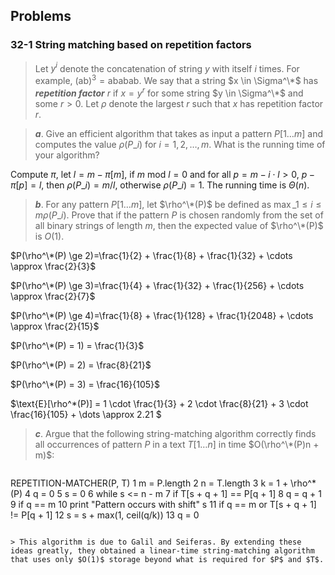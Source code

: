 ## Problems

### 32-1 String matching based on repetition factors

> Let $y^i$ denote the concatenation of string $y$ with itself $i$ times. For example, $(\text{ab})^3=\text{ababab}$. We say that a string $x \in \Sigma^\*$ has __*repetition factor*__ $r$ if $x = y ^ r$ for some string $y \in \Sigma^\*$ and some $r > 0$. Let $\rho$ denote the largest $r$ such that $x$ has repetition factor $r$.

> __*a*__. Give an efficient algorithm that takes as input a pattern $P[1 \dots m]$ and computes the value $\rho(P\_i)$ for $i = 1, 2, \dots, m$. What is the running time of your algorithm?

Compute $\pi$, let $l = m - \pi[m]$, if $m ~\text{mod}~ l = 0$ and for all $p = m - i \cdot l > 0$, $p - \pi[p] = l$, then $\rho(P\_i) = m / l$, otherwise $\rho(P\_i) = 1$.  The running time is $\Theta(n)$.

> __*b*__. For any pattern $P[1 \dots m]$, let $\rho^\*(P)$ be defined as $\max\_{1 \le i \le m} \rho(P\_i)$. Prove that if the pattern $P$ is chosen randomly from the set of all binary strings of length $m$, then the expected value of $\rho^\*(P)$ is $O(1)$.

$P(\rho^\*(P) \ge 2)=\frac{1}{2} + \frac{1}{8} + \frac{1}{32} + \cdots \approx \frac{2}{3}$

$P(\rho^\*(P) \ge 3)=\frac{1}{4} + \frac{1}{32} + \frac{1}{256} + \cdots \approx \frac{2}{7}$

$P(\rho^\*(P) \ge 4)=\frac{1}{8} + \frac{1}{128} + \frac{1}{2048} + \cdots \approx \frac{2}{15}$

$P(\rho^\*(P) = 1) = \frac{1}{3}$

$P(\rho^\*(P) = 2) = \frac{8}{21}$

$P(\rho^\*(P) = 3) = \frac{16}{105}$

$\text{E}[\rho^\*(P)] = 1 \cdot \frac{1}{3} + 2 \cdot \frac{8}{21} + 3 \cdot \frac{16}{105} + \dots \approx 2.21 $

> __*c*__. Argue that the following string-matching algorithm correctly finds all occurrences of pattern $P$ in a text $T[1 \dots n]$ in time $O(\rho^\*(P)n + m)$:

> ```
REPETITION-MATCHER(P, T)
 1  m = P.length
 2  n = T.length
 3  k = 1 + \rho^*(P)
 4  q = 0
 5  s = 0
 6  while s <= n - m
 7      if T[s + q + 1] == P[q + 1]
 8          q = q + 1
 9          if q == m
10               print "Pattern occurs with shift" s
11      if q == m or T[s + q + 1] != P[q + 1]
12          s = s + max(1, ceil(q/k))
13          q = 0
```

> This algorithm is due to Galil and Seiferas. By extending these ideas greatly, they obtained a linear-time string-matching algorithm that uses only $O(1)$ storage beyond what is required for $P$ and $T$.
